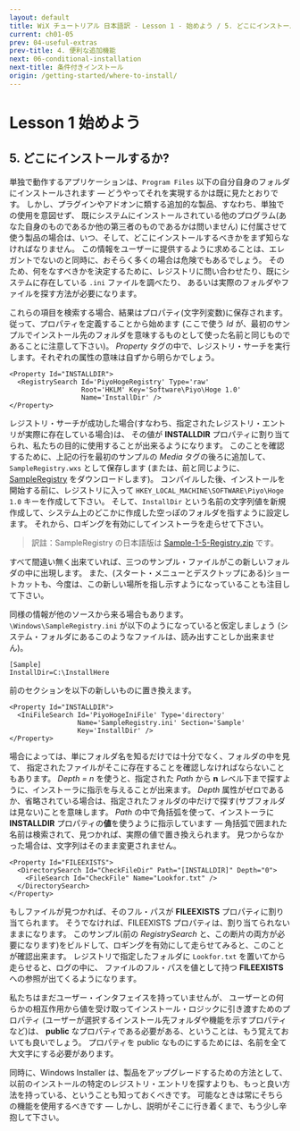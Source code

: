 ```yaml
---
layout: default
title: WiX チュートリアル 日本語訳 - Lesson 1 - 始めよう / 5. どこにインストールするか?
current: ch01-05
prev: 04-useful-extras
prev-title: 4. 便利な追加機能
next: 06-conditional-installation
next-title: 条件付きインストール
origin: /getting-started/where-to-install/
---
```

# Lesson 1 始めよう

## 5. どこにインストールするか?

単独で動作するアプリケーションは、`Program Files` 以下の自分自身のフォルダにインストールされます — 
どうやってそれを実現するかは既に見たとおりです。
しかし、プラグインやアドオンに類する追加的な製品、すなわち、単独での使用を意図せず、
既にシステムにインストールされている他のプログラム(あなた自身のものであるか他の第三者のものであるかは問いません)
に付属させて使う製品の場合は、いつ、そして、どこにインストールするべきかをまず知らなければなりません。
この情報をユーザーに提供するように求めることは、エレガントでないのと同時に、おそらく多くの場合は危険でもあるでしょう。
そのため、何をなすべきかを決定するために、レジストリに問い合わせたり、既にシステムに存在している `.ini` ファイルを調べたり、
あるいは実際のフォルダやファイルを探す方法が必要になります。

これらの項目を検索する場合、結果はプロパティ(文字列変数)に保存されます。
従って、プロパティを定義することから始めます
(ここで使う *Id* が、最初のサンプルでインストール先のフォルダを意味するものとして使った名前と同じものであることに注意して下さい)。
*Property* タグの中で、レジストリ・サーチを実行します。それぞれの属性の意味は自ずから明らかでしょう。

    <Property Id="INSTALLDIR">
      <RegistrySearch Id='PiyoHogeRegistry' Type='raw'
                      Root='HKLM' Key='Software\Piyo\Hoge 1.0'
                      Name='InstallDir' />
    </Property>

レジストリ・サーチが成功した場合(すなわち、指定されたレジストリ・エントリが実際に存在している場合)は、
その値が **INSTALLDIR** プロパティに割り当てられ、私たちの目的に使用することが出来るようになります。
このことを確認するために、上記の行を最初のサンプルの *Media* タグの後ろに追加して、`SampleRegistry.wxs` として保存します
(または、前と同じように、[SampleRegistry](https://www.firegiant.com/system/files/samples/SampleRegistry.zip) をダウンロードします)。
コンパイルした後、インストールを開始する前に、レジストリに入って `HKEY_LOCAL_MACHINE\SOFTWARE\Piyo\Hoge 1.0` キーを作成して下さい。
そして、`InstallDir` という名前の文字列値を新規作成して、システム上のどこかに作成した空っぽのフォルダを指すように設定します。
それから、ロギングを有効にしてインストーラを走らせて下さい。

> 訳註：SampleRegistry の日本語版は [Sample-1-5-Registry.zip](/samples/Sample-1-3-First.zip) です。

すべて間違い無く出来ていれば、三つのサンプル・ファイルがこの新しいフォルダの中に出現します。
また、(スタート・メニューとデスクトップにある)ショートカットも、今度は、この新しい場所を指し示すようになっていることも注目して下さい。

同様の情報が他のソースから来る場合もあります。
`\Windows\SampleRegistry.ini` が以下のようになっていると仮定しましょう
(システム・フォルダにあるこのようなファイルは、読み出すことしか出来ません)。

    [Sample]
    InstallDir=C:\InstallHere

前のセクションを以下の新しいものに置き換えます。

    <Property Id="INSTALLDIR">
      <IniFileSearch Id='PiyoHogeIniFile' Type='directory'
                     Name='SampleRegistry.ini' Section='Sample'
                     Key='InstallDir' />
    </Property>

場合によっては、単にフォルダ名を知るだけでは十分でなく、フォルダの中を見て、
指定されたファイルがそこに存在することを確認しなければならないこともあります。
*Depth = n* を使うと、指定された *Path* から **n** レベル下まで探すように、インストーラに指示を与えることが出来ます。
*Depth* 属性がゼロであるか、省略されている場合は、指定されたフォルダの中だけで探す(サブフォルダは見ない)ことを意味します。
*Path* の中で角括弧を使って、インストーラに **INSTALLDIR** プロパティの**値**を使うように指示しています — 
角括弧で囲まれた名前は検索されて、見つかれば、実際の値で置き換えられます。
見つからなかった場合は、文字列はそのまま変更されません。

    <Property Id="FILEEXISTS">
      <DirectorySearch Id="CheckFileDir" Path="[INSTALLDIR]" Depth="0">
        <FileSearch Id="CheckFile" Name="Lookfor.txt" />
      </DirectorySearch>
    </Property>

もしファイルが見つかれば、そのフル・パスが **FILEEXISTS** プロパティに割り当てられます。
そうでなければ、FILEEXISTS プロパティは、割り当てられないままになります。
このサンプル(前の *RegistrySearch* と、この断片の両方が必要になります)をビルドして、ロギングを有効にして走らせてみると、このことが確認出来ます。
レジストリで指定したフォルダに `Lookfor.txt` を置いてから走らせると、ログの中に、
ファイルのフル・パスを値として持つ **FILEEXISTS** への参照が出てくるようになります。

私たちはまだユーザー・インタフェイスを持っていませんが、
ユーザーとの何らかの相互作用から値を受け取ってインストール・ロジックに引き渡すためのプロパティ
(ユーザーが選択するインストール先フォルダや機能を示すプロパティなど)は、
**public** なプロパティである必要がある、ということは、もう覚えておいても良いでしょう。
プロパティを public なものにするためには、名前を全て大文字にする必要があります。

同時に、Windows Installer は、製品をアップグレードするための方法として、
以前のインストールの特定のレジストリ・エントリを探すよりも、もっと良い方法を持っている、ということも知っておくべきです。
可能なときは常にそちらの機能を使用するべきです — しかし、説明がそこに行き着くまで、もう少し辛抱して下さい。